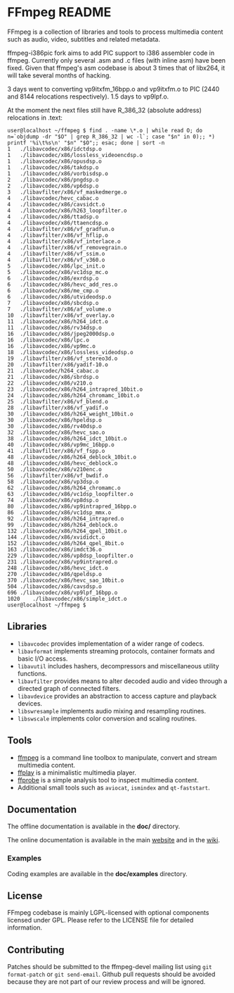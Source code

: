 FFmpeg README
=============

FFmpeg is a collection of libraries and tools to process multimedia content
such as audio, video, subtitles and related metadata.

ffmpeg-i386pic fork aims to add PIC support to i386 assembler code in ffmpeg.
Currently only several .asm and .c files (with inline asm) have been fixed.
Given that ffmpeg's asm codebase is about 3 times that of libx264, it will take
several months of hacking.

3 days went to converting vp9itxfm\_16bpp.o and vp9itxfm.o to PIC (2440 and
8144 relocations respectively). 1.5 days to vp9lpf.o.

At the moment the next files still have R\_386\_32 (absolute address)
relocations in .text:
```
user@localhost ~/ffmpeg $ find . -name \*.o | while read O; do n=`objdump -dr "$O" | grep R_386_32 | wc -l`; case "$n" in 0);; *) printf '%i\t%s\n' "$n" "$O";; esac; done | sort -n
1	./libavcodec/x86/idctdsp.o
1	./libavcodec/x86/lossless_videoencdsp.o
1	./libavcodec/x86/opusdsp.o
1	./libavcodec/x86/takdsp.o
1	./libavcodec/x86/vorbisdsp.o
2	./libavcodec/x86/pngdsp.o
2	./libavcodec/x86/vp6dsp.o
3	./libavfilter/x86/vf_maskedmerge.o
4	./libavcodec/hevc_cabac.o
4	./libavcodec/x86/cavsidct.o
4	./libavcodec/x86/h263_loopfilter.o
4	./libavcodec/x86/ttadsp.o
4	./libavcodec/x86/ttaencdsp.o
4	./libavfilter/x86/vf_gradfun.o
4	./libavfilter/x86/vf_hflip.o
4	./libavfilter/x86/vf_interlace.o
4	./libavfilter/x86/vf_removegrain.o
4	./libavfilter/x86/vf_ssim.o
4	./libavfilter/x86/vf_v360.o
5	./libavcodec/x86/lpc_init.o
5	./libavcodec/x86/vc1dsp_mc.o
6	./libavcodec/x86/exrdsp.o
6	./libavcodec/x86/hevc_add_res.o
6	./libavcodec/x86/me_cmp.o
6	./libavcodec/x86/utvideodsp.o
7	./libavcodec/x86/sbcdsp.o
7	./libavfilter/x86/af_volume.o
10	./libavfilter/x86/vf_overlay.o
11	./libavcodec/x86/h264_idct.o
11	./libavcodec/x86/rv34dsp.o
16	./libavcodec/x86/jpeg2000dsp.o
16	./libavcodec/x86/lpc.o
16	./libavcodec/x86/vp9mc.o
18	./libavcodec/x86/lossless_videodsp.o
19	./libavfilter/x86/vf_stereo3d.o
20	./libavfilter/x86/yadif-10.o
21	./libavcodec/h264_cabac.o
21	./libavcodec/x86/sbrdsp.o
22	./libavcodec/x86/v210.o
23	./libavcodec/x86/h264_intrapred_10bit.o
24	./libavcodec/x86/h264_chromamc_10bit.o
25	./libavfilter/x86/vf_blend.o
28	./libavfilter/x86/vf_yadif.o
30	./libavcodec/x86/h264_weight_10bit.o
30	./libavcodec/x86/hpeldsp.o
30	./libavcodec/x86/rv40dsp.o
32	./libavcodec/x86/hevc_sao.o
38	./libavcodec/x86/h264_idct_10bit.o
40	./libavcodec/x86/vp9mc_16bpp.o
41	./libavfilter/x86/vf_fspp.o
48	./libavcodec/x86/h264_deblock_10bit.o
48	./libavcodec/x86/hevc_deblock.o
50	./libavcodec/x86/v210enc.o
56	./libavfilter/x86/vf_bwdif.o
58	./libavcodec/x86/vp3dsp.o
62	./libavcodec/x86/h264_chromamc.o
63	./libavcodec/x86/vc1dsp_loopfilter.o
74	./libavcodec/x86/vp8dsp.o
80	./libavcodec/x86/vp9intrapred_16bpp.o
86	./libavcodec/x86/vc1dsp_mmx.o
92	./libavcodec/x86/h264_intrapred.o
99	./libavcodec/x86/h264_deblock.o
132	./libavcodec/x86/h264_qpel_10bit.o
144	./libavcodec/x86/xvididct.o
152	./libavcodec/x86/h264_qpel_8bit.o
163	./libavcodec/x86/imdct36.o
229	./libavcodec/x86/vp8dsp_loopfilter.o
231	./libavcodec/x86/vp9intrapred.o
248	./libavcodec/x86/hevc_idct.o
270	./libavcodec/x86/qpeldsp.o
370	./libavcodec/x86/hevc_sao_10bit.o
504	./libavcodec/x86/cavsdsp.o
696	./libavcodec/x86/vp9lpf_16bpp.o
1020	./libavcodec/x86/simple_idct.o
user@localhost ~/ffmpeg $ 
```

## Libraries

* `libavcodec` provides implementation of a wider range of codecs.
* `libavformat` implements streaming protocols, container formats and basic I/O access.
* `libavutil` includes hashers, decompressors and miscellaneous utility functions.
* `libavfilter` provides means to alter decoded audio and video through a directed graph of connected filters.
* `libavdevice` provides an abstraction to access capture and playback devices.
* `libswresample` implements audio mixing and resampling routines.
* `libswscale` implements color conversion and scaling routines.

## Tools

* [ffmpeg](https://ffmpeg.org/ffmpeg.html) is a command line toolbox to
  manipulate, convert and stream multimedia content.
* [ffplay](https://ffmpeg.org/ffplay.html) is a minimalistic multimedia player.
* [ffprobe](https://ffmpeg.org/ffprobe.html) is a simple analysis tool to inspect
  multimedia content.
* Additional small tools such as `aviocat`, `ismindex` and `qt-faststart`.

## Documentation

The offline documentation is available in the **doc/** directory.

The online documentation is available in the main [website](https://ffmpeg.org)
and in the [wiki](https://trac.ffmpeg.org).

### Examples

Coding examples are available in the **doc/examples** directory.

## License

FFmpeg codebase is mainly LGPL-licensed with optional components licensed under
GPL. Please refer to the LICENSE file for detailed information.

## Contributing

Patches should be submitted to the ffmpeg-devel mailing list using
`git format-patch` or `git send-email`. Github pull requests should be
avoided because they are not part of our review process and will be ignored.
